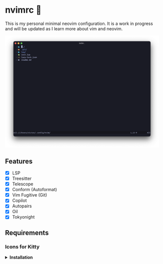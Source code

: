<h1>nvimrc 🌱</h1>

This is my personal minimal neovim configuration. It is a work in progress and will be updated as I learn more about vim and neovim.

![nvim](preview.png)

## Features

- [x] LSP
- [x] Treesitter
- [x] Telescope
- [x] Conform (Autoformat)
- [x] Vim Fugitive (Git)
- [x] Copilot
- [x] Autopairs
- [x] Oil
- [x] Tokyonight 

## Requirements

### Icons for Kitty

<details>
<summary><b>Installation</b></summary>

1. Install Nerd Font Symbols
2. Download Nerd Font Symbols Only `brew install font-symbols-only-nerd-font` [release](https://github.com/ryanoasis/nerd-fonts/releases).
3. Add symbols to `.config/kitty`

```
# - Use additional nerd symbols
# See https://github.com/be5invis/Iosevka/issues/248
# See https://github.com/ryanoasis/nerd-fonts/wiki/Glyph-Sets-and-Code-Points
# Seti-UI + Custom
symbol_map U+E5FA-U+E62B Symbols Nerd Font
# Devicons
symbol_map U+E700-U+E7C5 Symbols Nerd Font
# Font Awesome
symbol_map U+F000-U+F2E0 Symbols Nerd Font
# Font Awesome Extension
symbol_map U+E200-U+E2A9 Symbols Nerd Font
# Material Design Icons
symbol_map U+F500-U+FD46 Symbols Nerd Font
# Weather
symbol_map U+E300-U+E3EB Symbols Nerd Font
# Octicons
symbol_map U+F400-U+F4A8,U+2665,U+26A1,U+F27C Symbols Nerd Font
# Powerline Extra Symbols
symbol_map U+E0A3,U+E0B4-U+E0C8,U+E0CC-U+E0D2,U+E0D4 Symbols Nerd Font
# IEC Power Symbols
symbol_map U+23FB-U+23FE,U+2b58 Symbols Nerd Font
# Font Logos
symbol_map U+F300-U+F313 Symbols Nerd Font
# Pomicons
symbol_map U+E000-U+E00D Symbols Nerd Font


# https://github.com/ryanoasis/nerd-fonts/wiki/Glyph-Sets-and-Code-Points
symbol_map U+E5FA-U+E62B Symbols Nerd Font
# Devicons
symbol_map U+e700-U+e7c5 Symbols Nerd Font
# Font Awesome
symbol_map U+f000-U+f2e0 Symbols Nerd Font
# Font Awesome Extension
symbol_map U+e200-U+e2a9 Symbols Nerd Font
# Material Design Icons
symbol_map U+f0001-U+f1af0 Symbols Nerd Font
# Weather
symbol_map U+e300-U+e3e3 Symbols Nerd Font
# Octicons
symbol_map U+f400-U+f532 Symbols Nerd Font
symbol_map U+2665 Symbols Nerd Font
symbol_map U+26A1 Symbols Nerd Font
# [Powerline Symbols]
symbol_map U+e0a0-U+e0a2 Symbols Nerd Font
symbol_map U+e0b0-U+e0b3 Symbols Nerd Font
# Powerline Extra Symbols
symbol_map U+e0b4-U+e0c8 Symbols Nerd Font
symbol_map U+e0cc-U+e0d4 Symbols Nerd Font
symbol_map U+e0a3 Symbols Nerd Font
symbol_map U+e0ca Symbols Nerd Font
# IEC Power Symbols
symbol_map U+23fb-U+23fe Symbols Nerd Font
symbol_map U+2b58 Symbols Nerd Font
# Font Logos (Formerly Font Linux)
symbol_map U+f300-U+f32f Symbols Nerd Font
# Pomicons
symbol_map U+e000-U+e00a Symbols Nerd Font
# Codicons
symbol_map U+ea60-U+ebeb Symbols Nerd Font
# Heavy Angle Brackets
symbol_map U+e276c-U+2771 Symbols Nerd Font
# Box Drawing
symbol_map U+2500-U+259f Symbols Nerd Font
```
</details>
